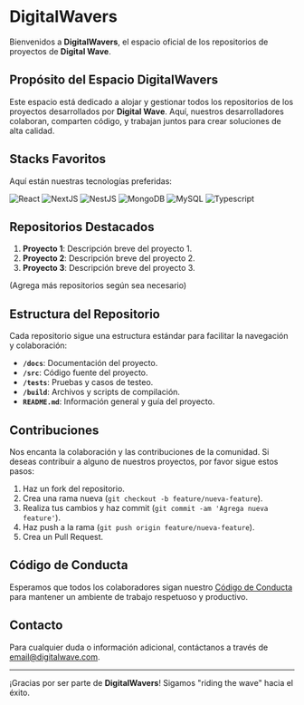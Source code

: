 # DigitalWavers

Bienvenidos a **DigitalWavers**, el espacio oficial de los repositorios de proyectos de **Digital Wave**.

## Propósito del Espacio DigitalWavers

Este espacio está dedicado a alojar y gestionar todos los repositorios de los proyectos desarrollados por **Digital Wave**. Aquí, nuestros desarrolladores colaboran, comparten código, y trabajan juntos para crear soluciones de alta calidad.

## Stacks Favoritos

Aquí están nuestras tecnologías preferidas:

![React](https://img.shields.io/badge/React-20232A?style=for-the-badge&logo=react&logoColor=61DAFB)
![NextJS](https://img.shields.io/badge/NextJS-000000?style=for-the-badge&logo=next.js&logoColor=FFFFFF)
![NestJS](https://img.shields.io/badge/NestJS-E0234E?style=for-the-badge&logo=nestjs&logoColor=FFFFFF)
![MongoDB](https://img.shields.io/badge/MongoDB-47A248?style=for-the-badge&logo=mongodb&logoColor=FFFFFF)
![MySQL](https://img.shields.io/badge/MySQL-4479A1?style=for-the-badge&logo=mysql&logoColor=FFFFFF)
![Typescript](https://img.shields.io/badge/TypeScript-007ACC?style=for-the-badge&logo=typescript&logoColor=FFFFFF)

## Repositorios Destacados

1. **Proyecto 1**: Descripción breve del proyecto 1.
2. **Proyecto 2**: Descripción breve del proyecto 2.
3. **Proyecto 3**: Descripción breve del proyecto 3.

(Agrega más repositorios según sea necesario)

## Estructura del Repositorio

Cada repositorio sigue una estructura estándar para facilitar la navegación y colaboración:

- **`/docs`**: Documentación del proyecto.
- **`/src`**: Código fuente del proyecto.
- **`/tests`**: Pruebas y casos de testeo.
- **`/build`**: Archivos y scripts de compilación.
- **`README.md`**: Información general y guía del proyecto.

## Contribuciones

Nos encanta la colaboración y las contribuciones de la comunidad. Si deseas contribuir a alguno de nuestros proyectos, por favor sigue estos pasos:

1. Haz un fork del repositorio.
2. Crea una rama nueva (`git checkout -b feature/nueva-feature`).
3. Realiza tus cambios y haz commit (`git commit -am 'Agrega nueva feature'`).
4. Haz push a la rama (`git push origin feature/nueva-feature`).
5. Crea un Pull Request.

## Código de Conducta

Esperamos que todos los colaboradores sigan nuestro [Código de Conducta](link-al-código-de-conducta) para mantener un ambiente de trabajo respetuoso y productivo.

## Contacto

Para cualquier duda o información adicional, contáctanos a través de [email@digitalwave.com](mailto:email@digitalwave.com).

---

¡Gracias por ser parte de **DigitalWavers**! Sigamos "riding the wave" hacia el éxito.
